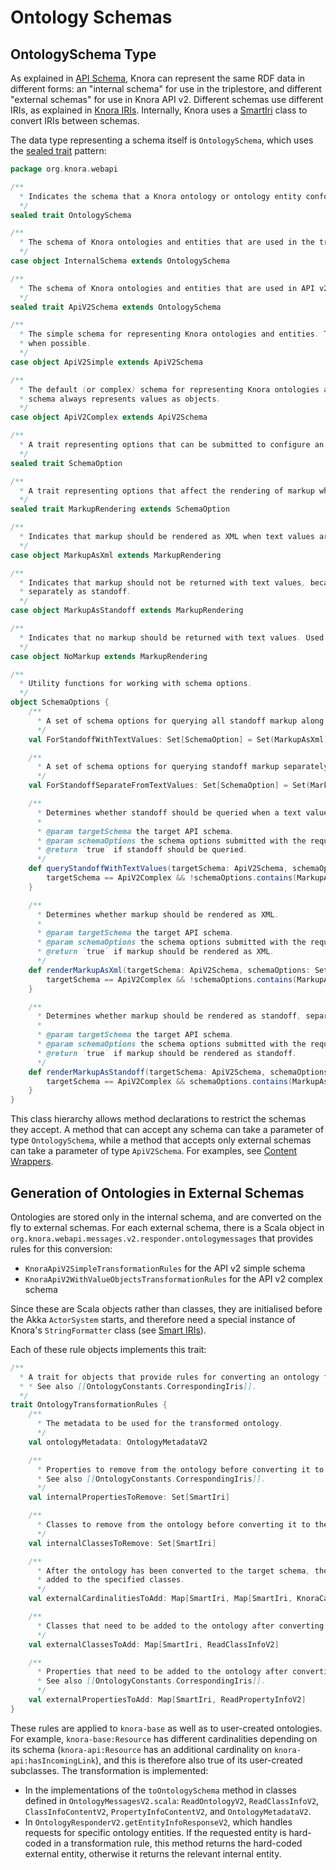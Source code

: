 <!---
Copyright © 2015-2019 the contributors (see Contributors.md).

This file is part of Knora.

Knora is free software: you can redistribute it and/or modify
it under the terms of the GNU Affero General Public License as published
by the Free Software Foundation, either version 3 of the License, or
(at your option) any later version.

Knora is distributed in the hope that it will be useful,
but WITHOUT ANY WARRANTY; without even the implied warranty of
MERCHANTABILITY or FITNESS FOR A PARTICULAR PURPOSE.  See the
GNU Affero General Public License for more details.

You should have received a copy of the GNU Affero General Public
License along with Knora.  If not, see <http://www.gnu.org/licenses/>.
-->

# Ontology Schemas

## OntologySchema Type

As explained in [API Schema](../../../03-apis/api-v2/introduction.md#api-schema),
Knora can represent the same RDF data in different forms: an "internal schema"
for use in the triplestore, and different "external schemas" for use in Knora
API v2. Different schemas use different IRIs, as explained in
[Knora IRIs](../../../03-apis/api-v2/knora-iris.md). Internally,
Knora uses a [SmartIri](smart-iris.md) class to convert IRIs between
schemas.

The data type representing a schema itself is `OntologySchema`, which
uses the [sealed trait](https://alvinalexander.com/scala/benefits-of-sealed-traits-in-scala-java-enums)
pattern:

```scala
package org.knora.webapi

/**
  * Indicates the schema that a Knora ontology or ontology entity conforms to.
  */
sealed trait OntologySchema

/**
  * The schema of Knora ontologies and entities that are used in the triplestore.
  */
case object InternalSchema extends OntologySchema

/**
  * The schema of Knora ontologies and entities that are used in API v2.
  */
sealed trait ApiV2Schema extends OntologySchema

/**
  * The simple schema for representing Knora ontologies and entities. This schema represents values as literals
  * when possible.
  */
case object ApiV2Simple extends ApiV2Schema

/**
  * The default (or complex) schema for representing Knora ontologies and entities. This
  * schema always represents values as objects.
  */
case object ApiV2Complex extends ApiV2Schema

/**
  * A trait representing options that can be submitted to configure an ontology schema.
  */
sealed trait SchemaOption

/**
  * A trait representing options that affect the rendering of markup when text values are returned.
  */
sealed trait MarkupRendering extends SchemaOption

/**
  * Indicates that markup should be rendered as XML when text values are returned.
  */
case object MarkupAsXml extends MarkupRendering

/**
  * Indicates that markup should not be returned with text values, because it will be requested
  * separately as standoff.
  */
case object MarkupAsStandoff extends MarkupRendering

/**
  * Indicates that no markup should be returned with text values. Used only internally.
  */
case object NoMarkup extends MarkupRendering

/**
  * Utility functions for working with schema options.
  */
object SchemaOptions {
    /**
      * A set of schema options for querying all standoff markup along with text values.
      */
    val ForStandoffWithTextValues: Set[SchemaOption] = Set(MarkupAsXml)

    /**
      * A set of schema options for querying standoff markup separately from text values.
      */
    val ForStandoffSeparateFromTextValues: Set[SchemaOption] = Set(MarkupAsStandoff)

    /**
      * Determines whether standoff should be queried when a text value is queried.
      *
      * @param targetSchema the target API schema.
      * @param schemaOptions the schema options submitted with the request.
      * @return `true` if standoff should be queried.
      */
    def queryStandoffWithTextValues(targetSchema: ApiV2Schema, schemaOptions: Set[SchemaOption]): Boolean = {
        targetSchema == ApiV2Complex && !schemaOptions.contains(MarkupAsStandoff)
    }

    /**
      * Determines whether markup should be rendered as XML.
      *
      * @param targetSchema the target API schema.
      * @param schemaOptions the schema options submitted with the request.
      * @return `true` if markup should be rendered as XML.
      */
    def renderMarkupAsXml(targetSchema: ApiV2Schema, schemaOptions: Set[SchemaOption]): Boolean = {
        targetSchema == ApiV2Complex && !schemaOptions.contains(MarkupAsStandoff)
    }

    /**
      * Determines whether markup should be rendered as standoff, separately from text values.
      *
      * @param targetSchema the target API schema.
      * @param schemaOptions the schema options submitted with the request.
      * @return `true` if markup should be rendered as standoff.
      */
    def renderMarkupAsStandoff(targetSchema: ApiV2Schema, schemaOptions: Set[SchemaOption]): Boolean = {
        targetSchema == ApiV2Complex && schemaOptions.contains(MarkupAsStandoff)
    }
}
```

This class hierarchy allows method declarations to restrict the schemas
they accept. A method that can accept any schema can take a parameter of type
`OntologySchema`, while a method that accepts only external schemas can take
a parameter of type `ApiV2Schema`. For examples, see [Content Wrappers](content-wrappers.md).

## Generation of Ontologies in External Schemas

Ontologies are stored only in the internal schema, and are converted on the fly
to external schemas. For each external schema, there is a Scala object in
`org.knora.webapi.messages.v2.responder.ontologymessages` that provides rules
for this conversion:

- `KnoraApiV2SimpleTransformationRules` for the API v2 simple schema
- `KnoraApiV2WithValueObjectsTransformationRules` for the API v2 complex schema

Since these are Scala objects rather than classes, they are initialised before
the Akka `ActorSystem` starts, and therefore need a special instance of
Knora's `StringFormatter` class (see [Smart IRIs](smart-iris.md#implementation)).

Each of these rule objects implements this trait:

```scala
/**
  * A trait for objects that provide rules for converting an ontology from the internal schema to an external schema.
  * * See also [[OntologyConstants.CorrespondingIris]].
  */
trait OntologyTransformationRules {
    /**
      * The metadata to be used for the transformed ontology.
      */
    val ontologyMetadata: OntologyMetadataV2

    /**
      * Properties to remove from the ontology before converting it to the target schema.
      * See also [[OntologyConstants.CorrespondingIris]].
      */
    val internalPropertiesToRemove: Set[SmartIri]

    /**
      * Classes to remove from the ontology before converting it to the target schema.
      */
    val internalClassesToRemove: Set[SmartIri]

    /**
      * After the ontology has been converted to the target schema, these cardinalities must be
      * added to the specified classes.
      */
    val externalCardinalitiesToAdd: Map[SmartIri, Map[SmartIri, KnoraCardinalityInfo]]

    /**
      * Classes that need to be added to the ontology after converting it to the target schema.
      */
    val externalClassesToAdd: Map[SmartIri, ReadClassInfoV2]

    /**
      * Properties that need to be added to the ontology after converting it to the target schema.
      * See also [[OntologyConstants.CorrespondingIris]].
      */
    val externalPropertiesToAdd: Map[SmartIri, ReadPropertyInfoV2]
}
```

These rules are applied to `knora-base` as well as to user-created ontologies.
For example, `knora-base:Resource` has different cardinalities depending on its
schema (`knora-api:Resource` has an additional cardinality on `knora-api:hasIncomingLink`),
and this is therefore also true of its user-created subclasses. The transformation
is implemented:

- In the implementations of the `toOntologySchema` method in classes defined in
  `OntologyMessagesV2.scala`: `ReadOntologyV2`, `ReadClassInfoV2`, `ClassInfoContentV2`,
  `PropertyInfoContentV2`, and `OntologyMetadataV2`.
- In `OntologyResponderV2.getEntityInfoResponseV2`, which handles requests for
  specific ontology entities. If the requested entity is hard-coded in a transformation
  rule, this method returns the hard-coded external entity, otherwise it returns the relevant
  internal entity.
